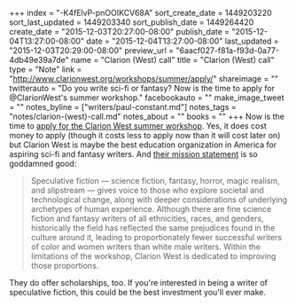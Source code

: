 +++
index = "-K4fElvP-pnOOIKCV68A"
sort_create_date = 1449203220
sort_last_updated = 1449203340
sort_publish_date = 1449264420
create_date = "2015-12-03T20:27:00-08:00"
publish_date = "2015-12-04T13:27:00-08:00"
date = "2015-12-04T13:27:00-08:00"
last_updated = "2015-12-03T20:29:00-08:00"
preview_url = "6aacf027-f81a-f93d-0a77-4db49e39a7de"
name = "Clarion (West) call"
title = "Clarion (West) call"
type = "Note"
link = "http://www.clarionwest.org/workshops/summer/apply/"
shareimage = ""
twitterauto = "Do you write sci-fi or fantasy? Now is the time to apply for @ClarionWest's summer workshop."
facebookauto = ""
make_image_tweet = ""
notes_byline = ["writers/paul-constant.md"]
notes_tags = "notes/clarion-(west)-call.md"
notes_about = ""
books = ""
+++
Now is the time to [apply for the Clarion West summer workshop](http://www.clarionwest.org/workshops/summer/apply/). Yes, it does cost money to apply (though it costs less to apply now than it will cost later on) but Clarion West is maybe the best education organization in America for aspiring sci-fi and fantasy writers. And [their mission statement](http://www.clarionwest.org/about/) is so goddamned good:

<blockquote>Speculative fiction — science fiction, fantasy, horror, magic realism, and slipstream — gives voice to those who explore societal and technological change, along with deeper considerations of underlying archetypes of human experience. Although there are fine science fiction and fantasy writers of all ethnicities, races, and genders, historically the field has reflected the same prejudices found in the culture around it, leading to proportionately fewer successful writers of color and women writers than white male writers. Within the limitations of the workshop, Clarion West is dedicated to improving those proportions.</blockquote>

They do offer scholarships, too. If you're interested in being a writer of speculative fiction, this could be the best investment you'll ever make.
